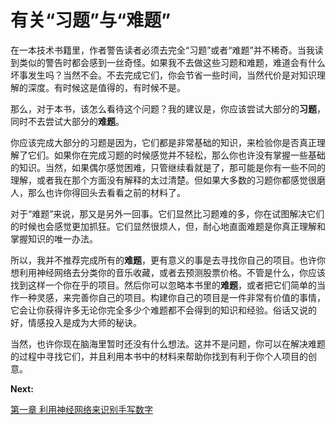 # 有关“习题”与“难题”

在一本技术书籍里，作者警告读者必须去完全“习题”或者“难题”并不稀奇。当我读到类似的警告时都会感到一丝奇怪。如果我不去做这些习题和难题，难道会有什么坏事发生吗？当然不会。不去完成它们，你会节省一些时间，当然代价是对知识理解的深度。有时候这是值得的，有时候不是。

那么，对于本书，该怎么看待这个问题？我的建议是，你应该尝试大部分的**习题**，同时不去尝试大部分的**难题**。

你应该完成大部分的习题是因为，它们都是非常基础的知识，来检验你是否真正理解了它们。如果你在完成习题的时候感觉并不轻松，那么你也许没有掌握一些基础的知识。当然，如果偶尔感觉困难，只管继续看就是了，那可能是你有一些不同的理解，或者我在那个方面没有解释的太过清楚。但如果大多数的习题你都感觉很磨人，那么也许你得回头去看看之前的材料了。

对于“难题”来说，那又是另外一回事。它们显然比习题难的多，你在试图解决它们的时候也会感觉更加抓狂。它们显然很烦人，但，耐心地直面难题是你真正理解和掌握知识的唯一办法。

所以，我并不推荐完成所有的**难题**，更有意义的事是去寻找你自己的项目。也许你想利用神经网络去分类你的音乐收藏，或者去预测股票价格。不管是什么，你应该找到这样一个你在乎的项目。然后你可以忽略本书里的**难题**，或者把它们简单的当作一种灵感，来完善你自己的项目。构建你自己的项目是一件非常有价值的事情，它会让你获得许多无论你完全多少个难题都不会得到的知识和经验。俗话又说的好，情感投入是成为大师的秘诀。

当然，也许你现在脑海里暂时还没有什么想法。这并不是问题，你可以在解决难题的过程中寻找它们，并且利用本书中的材料来帮助你找到有利于你个人项目的创意。

**Next:**

[第一章 利用神经网络来识别手写数字](chapter-1.md)
